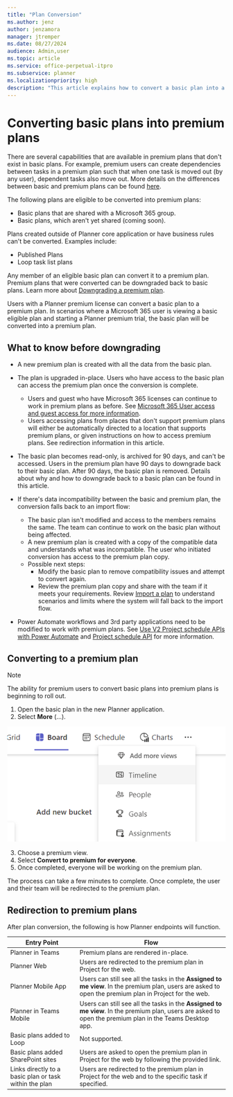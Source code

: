```yaml
---
title: "Plan Conversion"
ms.author: jenz
author: jenzamora
manager: jtremper
ms.date: 08/27/2024
audience: Admin,user
ms.topic: article
ms.service: office-perpetual-itpro
ms.subservice: planner
ms.localizationpriority: high
description: "This article explains how to convert a basic plan into a premium plan in Microsoft Planner."
---
```


# Converting basic plans into premium plans

There are several capabilities that are available in premium plans that don't exist in basic plans. For example, premium users can create dependencies between tasks in a premium plan such that when one task is moved out (by any user), dependent tasks also move out. More details on the differences between basic and premium plans can be found [here](https://support.microsoft.com/office/comparing-basic-vs-premium-plans-5e351170-4ed5-43dc-bf30-d6762f5a6968).

The following plans are eligible to be converted into premium plans:
- Basic plans that are shared with a Microsoft 365 group.
- Basic plans, which aren't yet shared (coming soon).
  
Plans created outside of Planner core application or have business rules can't be converted. Examples include:

- Published Plans
- Loop task list plans

Any member of an eligible basic plan can convert it to a premium plan. Premium plans that were converted can be downgraded back to basic plans. Learn more about [Downgrading a premium plan](plan-downgrade.md).

Users with a Planner premium license can convert a basic plan to a premium plan. In scenarios where a Microsoft 365 user is viewing a basic eligible plan and starting a Planner premium trial, the basic plan will be converted into a premium plan.

## What to know before downgrading

- A new premium plan is created with all the data from the basic plan.  
- The plan is upgraded in-place. Users who have access to the basic plan can access the premium plan once the conversion is complete.  
  - Users and guest who have Microsoft 365 licenses can continue to work in premium plans as before. See [Microsoft 365 User access and guest access for more information](project-for-the-web/office-365-user-view-access-to-project-and-roadmap.md).
  - Users accessing plans from places that don't support premium plans will either be automatically directed to a location that supports premium plans, or given instructions on how to access premium plans. See redirection information in this article.

- The basic plan becomes read-only, is archived for 90 days, and can't be accessed. Users in the premium plan have 90 days to downgrade back to their basic plan. After 90 days, the basic plan is removed. Details about why and how to downgrade back to a basic plan can be found in this article.
- If there's data incompatibility between the basic and premium plan, the conversion falls back to an import flow:
  - The basic plan isn't modified and access to the members remains the same. The team can continue to work on the basic plan without being affected.
  - A new premium plan is created with a copy of the compatible data and understands what was incompatible. The user who initiated conversion has access to the premium plan copy.
  - Possible next steps:
    - Modify the basic plan to remove compatibility issues and attempt to convert again.
    - Review the premium plan copy and share with the team if it meets your requirements.
Review [Import a plan](https://prod.support.services.microsoft.com/office/import-a-plan-into-a-project-for-the-web-016f9e4d-28c6-4f61-a1b1-82187185977d) to understand scenarios and limits where the system will fall back to the import flow.
- Power Automate workflows and 3rd party applications need to be modified to work with premium plans.  See [Use V2 Project schedule APIs with Power Automate](/dynamics365/project-operations/project-management/scheduling-apis-powerautomate-v2) and [Project schedule API](/dynamics365/project-operations/project-management/schedule-api-preview) for more information.

## Converting to a premium plan

> [!NOTE]
> The ability for premium users to convert basic plans into premium plans is beginning to roll out.

1. Open the basic plan in the new Planner application.
2. Select **More** (…).
 
 ![Screenshot of conversion trigger.](media/convert-ellipsis.png)

3. Choose a premium view.
4. Select **Convert to premium for everyone**.
5. Once completed, everyone will be working on the premium plan.

The process can take a few minutes to complete. Once complete, the user and their team will be redirected to the premium plan.

## Redirection to premium plans

After plan conversion, the following is how Planner endpoints will function.

| **Entry Point** | **Flow** |
|--------------|--------------|
| Planner in Teams       | Premium plans are rendered in-place.|
| Planner Web | Users are redirected to the premium plan in Project for the web.|
| Planner Mobile App | Users can still see all the tasks in the **Assigned to me view**. In the premium plan, users are asked to open the premium plan in Project for the web.|
| Planner in Teams Mobile | Users can still see all the tasks in the **Assigned to me view**. In the premium plan, users are asked to open the premium plan in the Teams Desktop app. |
| Basic plans added to Loop | Not supported.|
| Basic plans added SharePoint sites | Users are asked to open the premium plan in Project for the web by following the provided link.|
| Links directly to a basic plan or task within the plan | Users are redirected to the premium plan in Project for the web and to the specific task if specified. |
